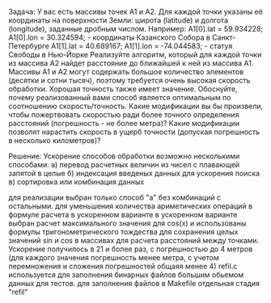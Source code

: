 Задача:
У вас есть массивы точек A1 и A2. Для каждой точки указаны её координаты на
поверхности Земли: широта (latitude) и долгота (longitude), заданные дробным
числом. Например:
A1[0].lat = 59.934228; A1[0].lon = 30.324594; - координаты Казанского
Собора в Санкт-Петербурге
A1[1].lat = 40.689167; A1[1].lon = -74.044583; - статуя Свободы в Нью-Йорке
Реализуйте алгоритм, который для каждой точки из массива A2 найдет
расстояние до ближайшей к ней из массива A1. Массивы A1 и A2 могут содержать
большое количество элементов (десятки и сотни тысяч), поэтому требуется
очень высокая скорость обработки. Хорошая точность также имеет значение.
Обоснуйте, почему реализованный вами способ является оптимальным по
соотношению скорость/точность. Какие модификации вы бы произвели, чтобы
пожертвовать скоростью ради более точного определения расстояний
(погрешность - не более метра)? Какие модификации позволят нарастить
скорость в ущерб точности (допуская погрешность в несколько километров)?

Решение:
 Ускорение способов обработки возможно несколькими способами:
 а) перевод расчетных величин из чисел с плавающей запятой в целые
 б) индексация введеных данных для ускорения поиска
 в) сортировка или комбинация данных
 
 для реализации выбран только способ "а" без комбинаций с остальными.
 для уменьшения количества ариметических операций в формуле расчета в ускоренном варианте 
 в ускоренном варианте выбран расчет максимального значения для cos(x) и использованы 
 формулы тригонометрического тождества для сохранения целых значений sin и cos в массивах 
 для расчета расстояний между точками.
 Ускорение получилось в 21 и более раз, с погрешностью до 4 метров (для каждого значения 
 погрешность менее метра, с учетом перемножения и сложения погрешностей общаяя менее 4)
 refil.c используется для заполнения бинарных файлов большим обьемом данных для тестов.
 для заполнения файлов в Makefile отдельная стадия "refil"
